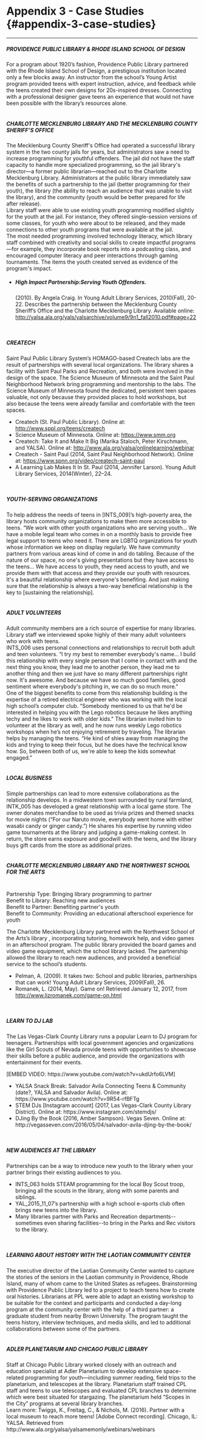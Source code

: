 # Appendix 3 - Case Studies {#appendix-3-case-studies}
______________________________________________________________________________________________

<div class="table-format"><span class="title"><h5>PROVIDENCE PUBLIC LIBRARY & RHODE ISLAND SCHOOL OF DESIGN</h5></span>For a program about 1920’s fashion, Providence Public Library partnered with the Rhode Island School of Design, a prestigious institution located only a few blocks away. An instructor from the school’s Young Artist program provided teens with expert instruction, advice, and feedback while the teens created their own designs for 20s-inspired dresses. Connecting with a professional designer gave teens an experience that would not have been possible with the library’s resources alone.</div>
<br>
<div class="table-format"><span class="title"><h5>CHARLOTTE MECKLENBURG LIBRARY 
AND THE MECKLENBURG COUNTY SHERIFF’S OFFICE</h5></span>The Mecklenburg County Sheriff's Office had operated a successful library system in the two county jails for years, but administrators saw a need to increase programming for youthful offenders. The jail did not have the staff capacity to handle more specialized programming, so the jail library's director—a former public librarian—reached out to the Charlotte Mecklenburg Library. Administrators at the public library immediately saw the benefits of such a partnership to the jail (better programming for their youth), the library (the ability to reach an audience that was unable to visit the library), and the community (youth would be better prepared for life after release). <br>
Library staff were able to use existing youth programming modified slightly for the youth at the jail. For instance, they offered single-session versions of some classes, for youth who were about to be released, and they made connections to other youth programs that were available at the jail. <br>
The most needed programming involved technology literacy, which library staff combined with creativity and social skills to create impactful programs—for example, they incorporate book reports into a podcasting class, and encouraged computer literacy and peer interactions through gaming tournaments. The items the youth created served as evidence of the program's impact.<ul><li><h5>High Impact Partnership:Serving Youth Offenders.</h5> (2010). By Angela Craig. In Young Adult Library Services, 2010(Fall), 20-22. Describes the partnership between the Mecklenburg County Sheriff’s Office and the Charlotte Mecklenburg Library. Available online: <br><a href="http://yalsa.ala.org/yals/yalsarchive/volume9/9n1_fall2010.pdf#page=22">http://yalsa.ala.org/yals/yalsarchive/volume9/9n1_fall2010.pdf#page=22</a></li></ul>
</div>
<br>

<div class="table-format"><span class="title"><h5>CREATECH</h5></span>Saint Paul Public Library System’s HOMAGO-based Createch labs are the result of partnerships with several local organizations. The library shares a facility with Saint Paul Parks and Recreation, and both were involved in the design of the space. The Science Museum of Minnesota and the Saint Paul Neighborhood Network bring programming and mentorship to the labs. The Science Museum of Minnesota found the dedicated, persistent teen spaces valuable, not only because they provided places to hold workshops, but also because the teens were already familiar and comfortable with the teen spaces.<br>
<ul><li>Createch (St. Paul Public Library). Online at: <a href="http://www.sppl.org/teens/createch">http://www.sppl.org/teens/createch
</a></li><li>Science Museum of Minnesota. Online at: <a href="https://www.smm.org">https://www.smm.org</a></li><li>Createch: Take It and Make It Big (Marika Staloch, Peter Kirschmann, and YALSA). Online at: <a href="http://www.ala.org/yalsa/onlinelearning/webinar">http://www.ala.org/yalsa/onlinelearning/webinar</a></li><li>Createch - Saint Paul (2014, Saint Paul Neighborhood Network). Online at:  <a href="https://www.spnn.org/video/createch-saint-paul">https://www.spnn.org/video/createch-saint-paul</a></li><li>A Learning Lab Makes It In St. Paul (2014, Jennifer Larson). Young Adult Library Services, 2014(Winter), 22–24.
</li></ul></div>

<br>

<div class="table-format"><span class="title"><h5>YOUTH-SERVING ORGANIZATIONS</h5></span>To help address the needs of teens in [INTS_009]’s high-poverty area, the library hosts community organizations to make them more accessible to teens. “We work with other youth organizations who are serving youth… We have a mobile legal team who comes in on a monthly basis to provide free legal support to teens who need it. There are LGBTQ organizations for youth whose information we keep on display regularly. We have community partners from various areas kind of come in and do tabling. Because of the nature of our space, no one's giving presentations but they have access to the teens... We have access to youth, they need access to youth, and we provide them with that access and they provide our youth with resources. It's a beautiful relationship where everyone's benefiting. And just making sure that the relationship is always a two-way beneficial relationship is the key to [sustaining the relationship].</div>

<br>

<div class="table-format"><span class="title"><h5>ADULT VOLUNTEERS</h5></span>Adult community members are a rich source of expertise for many libraries. Library staff we interviewed spoke highly of their many adult volunteers who work with teens. <br>
INTS_006 uses personal connections and relationships to recruit both adult and teen volunteers. “I try my best to remember everybody's name… I build this relationship with every single person that I come in contact with and the next thing you know, they lead me to another person, they lead me to another thing and then we just have so many different partnerships right now. It's awesome. And because we have so much good families, good sentiment where everybody's pitching in, we can do so much more.”<br>
One of the biggest benefits to come from this relationship building is the expertise of a retired electrical engineer who was working with the local high school’s computer club. “Somebody mentioned to us that he'd be interested in helping you with the Lego robotics because he likes anything techy and he likes to work with older kids." The librarian invited him to volunteer at the library as well, and he now runs weekly Lego robotics workshops when he’s not enjoying retirement by traveling. The librarian helps by managing the teens. “He kind of shies away from managing the kids and trying to keep their focus, but he does have the technical know how. So, between both of us, we're able to keep the kids somewhat engaged.”
</div>

<br>

<div class="table-format"><span class="title"><h5>LOCAL BUSINESS</h5></span>Simple partnerships can lead to more extensive collaborations as the relationship develops. In a midwestern town surrounded by rural farmland, INTK_005 has developed a great relationship with a local game store. The owner donates merchandise to be used as trivia prizes and themed snacks for movie nights (“For our Naruto movie, everybody went home with either wasabi candy or ginger candy.”) He shares his expertise by running video game tournaments at the library and judging a game-making contest. In return, the store earns exposure and goodwill with the teens, and the library buys gift cards from the store as additional prizes. 
</div>

<br>

<div class="table-format"><span class="title"><h5>CHARLOTTE MECKLENBURG LIBRARY AND THE NORTHWEST SCHOOL FOR THE ARTS</h5></span><br>Partnership Type: Bringing library programming to partner<br>Benefit to Library: Reaching new audiences<br>Benefit to Partner: Benefiting partner's youth<br>Benefit to Community: Providing an educational afterschool experience for youth<br><p>The Charlotte Mecklenburg Library partnered with the Northwest School of the Arts’s library , incorporating tutoring, homework help, and video games in an afterschool program. The public library provided the board games and video game equipment, which the school library lacked. The partnership allowed the library to reach new audiences, and provided a beneficial service to the school’s students. </p><ul><li>Pelman, A. (2009). It takes two: School and public libraries, partnerships that can work! Young Adult Library Services, 2009(Fall), 26.</li><li>Romanek, L. (2014, May). Game on! Retrieved January 12, 2017, from <a href="http://www.lizromanek.com/game-on.html">http://www.lizromanek.com/game-on.html</a></li></ul></div>

<br>


<div class="table-format"><span class="title"><h5>LEARN TO DJ LAB</h5></span><p>The Las Vegas-Clark County Library runs a popular Learn to DJ program for teenagers. Partnerships with local government agencies and organizations like the Girl Scouts of Nevada provide teens with opportunities to showcase their skills before a public audience, and provide the organizations with entertainment for their events.</p><p>[EMBED VIDEO: https://www.youtube.com/watch?v=ukdUrfo6LVM]</p><ul><li>YALSA Snack Break: Salvador Avila Connecting Teens & Community (date?, YALSA and Salvador Avila). Online at: https://www.youtube.com/watch?v=9R54-rfBFTg </li><li>STEM DJs [Instagram account] (2017, Las Vegas-Clark County Library District). Online at: https://www.instagram.com/stemdjs/</li><li>DJing By the Book (2016, Amber Sampson). Vegas Seven. Online at: http://vegasseven.com/2016/05/04/salvador-avila-djing-by-the-book/</li></ul></div>

<br>




<div class="table-format"><span class="title"><h5>NEW AUDIENCES AT THE LIBRARY</h5></span><p>Partnerships can be a way to introduce new youth to the library when your partner brings their existing audiences to you.</p><ul><li>INTS_063 holds STEAM programming for the local Boy Scout troop, bringing all the scouts in the library, along with some parents and siblings. </li><li>YAL_2015_11_07’s partnership with a high school e-sports club often brings new teens into the library.</li><li>Many libraries partner with Parks and Recreation departments--sometimes even sharing facilities--to bring in the Parks and Rec visitors to the library.</li></ul></div>

<br>



<div class="table-format"><span class="title"><h5>LEARNING ABOUT HISTORY WITH THE LAOTIAN COMMUNITY CENTER</h5></span>The executive director of the Laotian Community Center wanted to capture the stories of the seniors in the Laotian community in Providence, Rhode Island, many of whom came to the United States as refugees. Brainstorming with Providence Public Library led to a project to teach teens how to create oral histories. Librarians at PPL were able to adapt an existing workshop to be suitable for the context and participants and conducted a day-long program at the community center with the help of a third partner: a graduate student from nearby Brown University. The program taught the teens history, interview techniques, and media skills, and led to additional collaborations between some of the partners.
</div>

<br>



<div class="table-format"><span class="title"><h5>ADLER PLANETARIUM AND CHICAGO PUBLIC LIBRARY</h5></span>Staff at Chicago Public Library worked closely with an outreach and education specialist at Adler Planetarium to develop extensive space-related programming for youth—including summer reading, field trips to the planetarium, and telescopes at the library. Planetarium staff trained CPL staff and teens to use telescopes and evaluated CPL branches to determine which were best situated for stargazing. The planetarium held “Scopes in the City” programs at several library branches.<br>
Learn more: Twiggs, K., Freitag, C., & Nichols, M. (2016). Partner with a local museum to reach more teens! [Adobe Connect recording]. Chicago, IL: YALSA. Retrieved from http://www.ala.org/yalsa/yalsamemonly/webinars/webinars
</div>

<br>

